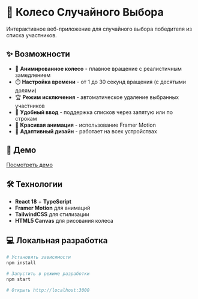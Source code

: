 # 🎡 Колесо Случайного Выбора

Интерактивное веб-приложение для случайного выбора победителя из списка участников.

## ✨ Возможности

- 🎯 **Анимированное колесо** - плавное вращение с реалистичным замедлением
- ⏱️ **Настройка времени** - от 1 до 30 секунд вращения (с десятыми долями)
- 🏆 **Режим исключения** - автоматическое удаление выбранных участников
- 📝 **Удобный ввод** - поддержка списков через запятую или по строкам
- 🎨 **Красивая анимация** - использование Framer Motion
- 📱 **Адаптивный дизайн** - работает на всех устройствах

## 🚀 Демо

[Посмотреть демо](https://uladkaliad.github.io/wheel/)

## 🛠️ Технологии

- **React 18** + **TypeScript**
- **Framer Motion** для анимаций
- **TailwindCSS** для стилизации
- **HTML5 Canvas** для рисования колеса

## 💻 Локальная разработка

```bash
# Установить зависимости
npm install

# Запустить в режиме разработки
npm start

# Открыть http://localhost:3000
```